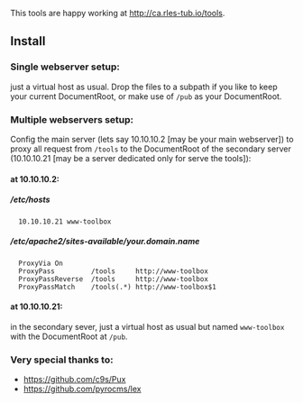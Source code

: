This tools are happy working at http://ca.rles-tub.io/tools.
## Install
### Single webserver setup:
just a virtual host as usual. Drop the files to a subpath if you like to keep your current DocumentRoot, or make use of ```/pub``` as your DocumentRoot.

### Multiple webservers setup:
Config the main server (lets say 10.10.10.2 [may be your main webserver]) to proxy all request from ```/tools``` to the DocumentRoot of the secondary server (10.10.10.21 [may be a server dedicated only for serve the tools]):
#### at 10.10.10.2:
##### /etc/hosts
```
  10.10.10.21 www-toolbox
```
##### /etc/apache2/sites-available/your.domain.name
```
  ProxyVia On
  ProxyPass         /tools     http://www-toolbox
  ProxyPassReverse  /tools     http://www-toolbox
  ProxyPassMatch    /tools(.*) http://www-toolbox$1
```
#### at 10.10.10.21:
in the secondary sever, just a virtual host as usual but named ```www-toolbox``` with the DocumentRoot at ```/pub```.

### Very special thanks to:
- https://github.com/c9s/Pux
- https://github.com/pyrocms/lex
